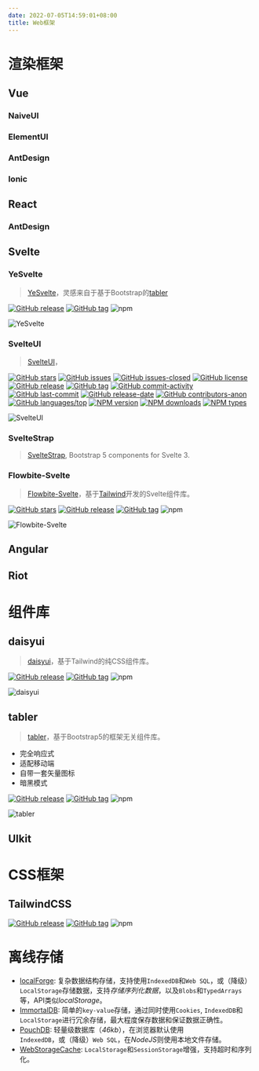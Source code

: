 ```yaml
---
date: 2022-07-05T14:59:01+08:00
title: Web框架
---
```


# 渲染框架

## Vue

### NaiveUI

### ElementUI

### AntDesign

### Ionic

## React

### AntDesign

## Svelte

### YeSvelte

> [YeSvelte](https://www.yesvelte.com/docs)，灵感来自于基于Bootstrap的[tabler](#tabler)

[![GitHub release](https://img.shields.io/github/release/yesvelte/yesvelte.svg)](https://GitHub.com/yesvelte/yesvelte/releases/)
[![GitHub tag](https://img.shields.io/github/tag/yesvelte/yesvelte.svg)](https://GitHub.com/yesvelte/yesvelte/tags/)
![npm](https://img.shields.io/npm/v/yesvelte)

![YeSvelte](./YeSvelte.png)

### SvelteUI

> [SvelteUI](https://www.svelteui.org/introduction)，

[![GitHub stars](https://img.shields.io/github/stars/svelteuidev/svelteui?logo=github)](https://github.com/svelteuidev/svelteui)
[![GitHub issues](https://img.shields.io/github/issues/svelteuidev/svelteui?logo=github)](https://github.com/svelteuidev/svelteui/issues)
[![GitHub issues-closed](https://img.shields.io/github/issues-closed/svelteuidev/svelteui?logo=github)](https://github.com/svelteuidev/svelteui/issues)
[![GitHub license](https://img.shields.io/github/license/svelteuidev/svelteui?logo=github)](https://github.com/svelteuidev/svelteui)
[![GitHub release](https://img.shields.io/github/release/svelteuidev/svelteui?logo=github)](https://github.com/svelteuidev/svelteui/releases/)
[![GitHub tag](https://img.shields.io/github/tag/svelteuidev/svelteui?logo=github)](https://github.com/svelteuidev/svelteui/tags/)
[![GitHub commit-activity](https://img.shields.io/github/commit-activity/m/svelteuidev/svelteui?logo=github)](https://github.com/svelteuidev/svelteui)
[![GitHub last-commit](https://img.shields.io/github/last-commit/svelteuidev/svelteui?logo=github)](https://github.com/svelteuidev/svelteui)
[![GitHub release-date](https://img.shields.io/github/release-date/svelteuidev/svelteui?logo=github)](https://github.com/svelteuidev/releases/)
[![GitHub contributors-anon](https://img.shields.io/github/contributors-anon/svelteuidev/svelteui?logo=github)](https://github.com/svelteuidev/graphs/contributors/)
[![GitHub languages/top](https://img.shields.io/github/languages/top/svelteuidev/svelteui?logo=github)](https://github.com/svelteuidev/graphs/contributors/)
[![NPM version](https://img.shields.io/npm/v/%40svelteuidev%2Fcore?logo=npm)](https://www.npmjs.com/package/%40svelteuidev%2Fcore)
[![NPM downloads](https://img.shields.io/npm/dw/%40svelteuidev%2Fcore?logo=npm)](https://www.npmjs.com/package/%40svelteuidev%2Fcore)
[![NPM types](https://img.shields.io/npm/types/%40svelteuidev%2Fcore?logo=npm)](https://www.npmjs.com/package/%40svelteuidev%2Fcore)

![SvelteUI](./SvelteUI.png)

### SvelteStrap

> [SvelteStrap](https://sveltestrap.js.org/), Bootstrap 5 components for Svelte 3.

### Flowbite-Svelte

> [Flowbite-Svelte](https://flowbite-svelte.com/)，基于[Tailwind](#tailwindcss)开发的Svelte组件库。

[![GitHub stars](https://img.shields.io/github/stars/themesberg/flowbite-svelte.svg)](https://GitHub.com/themesberg/flowbite-svelte/releases/)
[![GitHub release](https://img.shields.io/github/release/themesberg/flowbite-svelte.svg)](https://GitHub.com/themesberg/flowbite-svelte/releases/)
[![GitHub tag](https://img.shields.io/github/tag/themesberg/flowbite-svelte.svg)](https://GitHub.com/themesberg/flowbite-svelte/tags/)
![npm](https://img.shields.io/npm/v/flowbite-svelte)

![Flowbite-Svelte](./Flowbite-Svelte.png)

## Angular

## Riot

# 组件库

## daisyui

> [daisyui](https://daisyui.com/components/)，基于Tailwind的纯CSS组件库。

[![GitHub release](https://img.shields.io/github/release/saadeghi/daisyui.svg)](https://GitHub.com/saadeghi/daisyui/releases/)
[![GitHub tag](https://img.shields.io/github/tag/saadeghi/daisyui.svg)](https://GitHub.com/saadeghi/daisyui/tags/)
![npm](https://img.shields.io/npm/v/daisyui)

![daisyui](./daisyui.png)

## tabler

> [tabler](https://preview.tabler.io/)，基于Bootstrap5的框架无关组件库。

- 完全响应式
- 适配移动端
- 自带一套矢量图标
- 暗黑模式

[![GitHub release](https://img.shields.io/github/release/tabler/tabler.svg)](https://GitHub.com/tabler/tabler/releases/)
[![GitHub tag](https://img.shields.io/github/tag/tabler/tabler.svg)](https://GitHub.com/tabler/tabler/tags/)
![npm](https://img.shields.io/npm/v/tabler)

![tabler](./tabler.jpeg)

## UIkit

# CSS框架

## TailwindCSS

[![GitHub release](https://img.shields.io/github/release/tailwindlabs/tailwindcss.svg)](https://GitHub.com/tailwindlabs/tailwindcss/releases/)
[![GitHub tag](https://img.shields.io/github/tag/tailwindlabs/tailwindcss.svg)](https://GitHub.com/tailwindlabs/tailwindcss/tags/)
![npm](https://img.shields.io/npm/v/tailwindcss)

# 离线存储

- [localForge](https://github.com/localForage/localForage): 复杂数据结构存储，支持使用`IndexedDB`和`Web SQL`，或（降级）`LocalStorage`存储数据，支持*存储序列化数据*，以及`Blobs`和`TypedArrays`等，API类似*localStorage*。
- [ImmortalDB](https://github.com/gruns/ImmortalDB): 简单的`key-value`存储，通过同时使用`Cookies`, `IndexedDB`和`LocalStorage`进行冗余存储，最大程度保存数据和保证数据正确性。
- [PouchDB](https://github.com/pouchdb/pouchdb): 轻量级数据库（*46kb*），在浏览器默认使用`IndexedDB`，或（降级）`Web SQL`，在*NodeJS*则使用本地文件存储。
- [WebStorageCache](https://github.com/wuchangming/web-storage-cache): `LocalStorage`和`SessionStorage`增强，支持超时和序列化。
